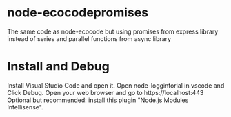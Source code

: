 # node-ecocodepromises

The same code as node-ecocode but using promises from express library instead of series and parallel functions from async library

# Install and Debug

Install Visual Studio Code and open it.
Open node-loggintorial in vscode and Click Debug.
Open your web browser and go to https://localhost:443
Optional but recommended: install this plugin "Node.js Modules Intellisense".

